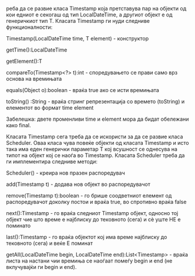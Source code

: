реба да се развие класа Timestamp која претставува пар на објекти од кои едниот е секогаш од тип LocalDateTime, а другиот објект е од генеричкиот тип T. Класата Timestamp ги нуди следниве функционалности:

Timestamp(LocalDateTime time, T element) - конструктор

getTime():LocalDateTime

getElement():T

compareTo(Timestamp<?> t):int - споредувањето се прави само врз основа на времињата

equals(Object o):boolean - враќа true ако се исти времињата

toString() :String - враќа стринг репрезентација со времето (toString) и елементот во формат time element

Забелешка: двете променливи time и element мора да бидат обележани како final.



Класата Timestamp сега треба да се искористи за да се развие класа Scheduler. Оваа класа чува повеќе објекти од класата Timestamp и исто така има еден генерички параметар T кој всушност се однесува на типот на објект кој се наоѓа во Timestamp. Класата Scheduler треба да ги имплементира следниве методи:

Scheduler() - креира нов празен распоредувач

add(Timestamp<T> t) - додава нов објект во распоредувачот

remove(Timestamp<T> t):boolean - го брише соодветниот елемент од распоредувачот доколку постои и враќа true, во спротивно враќа false

next():Timestamp<T> - го враќа следниот Timestamp објект, односно тој објект чие што време е најблиску до тековното (сега) и сѐ уште НЕ е поминато

last():Timestamp<T> - го враќа објектот кој има време најблиску до тековното (сега) и веќе E поминат

getAll(LocalDateTime begin, LocalDateTime end):List<Timestamp<T>> - враќа листа на настани чии времиња се наоѓаат помеѓу begin и end (не вклучувајќи ги begin и end).
